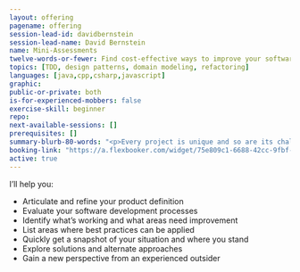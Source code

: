 ```yaml
---
layout: offering
pagename: offering
session-lead-id: davidbernstein
session-lead-name: David Bernstein
name: Mini-Assessments
twelve-words-or-fewer: Find cost-effective ways to improve your software development processes.
topics: [TDD, design patterns, domain modeling, refactoring]
languages: [java,cpp,csharp,javascript]
graphic:
public-or-private: both
is-for-experienced-mobbers: false
exercise-skill: beginner
repo:
next-available-sessions: [] 
prerequisites: []
summary-blurb-80-words: "<p>Every project is unique and so are its challenges. Through online interviews, questionnaires, and conversations I can provide you an ad hoc assessment of your software development process and/or project along with recommendations for improvement prioritized by the value that you’ll receive right away. This is a guided conversation from one to two hours.</p>"
booking-link: "https://a.flexbooker.com/widget/75e809c1-6688-42cc-9fbf-77b001c15991?serviceIds=39110"
active: true
---
```


<p>I’ll help you:</p>
<ul class='list'>
<li>Articulate and refine your product definition</li>
<li>Evaluate your software development processes</li>
<li>Identify what’s working and what areas need improvement</li>
<li>List areas where best practices can be applied</li>
<li>Quickly get a snapshot of your situation and where you stand</li>
<li>Explore solutions and alternate approaches</li>
<li>Gain a new perspective from an experienced outsider</li>
</ul>
